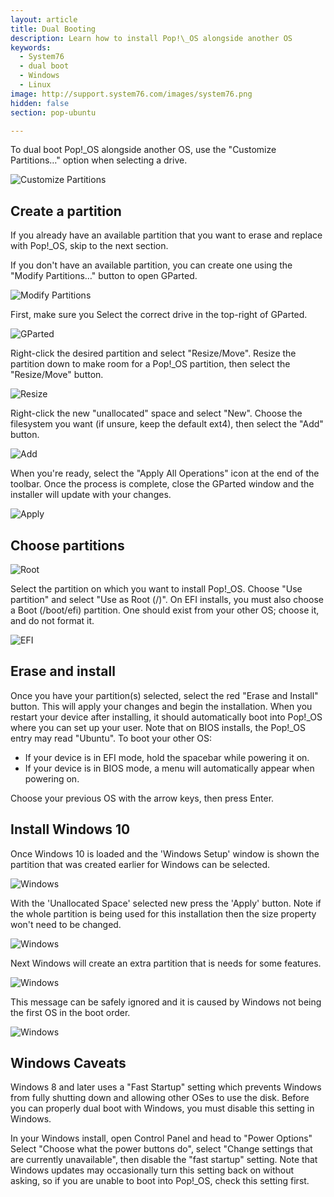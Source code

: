 ```yaml
---
layout: article
title: Dual Booting
description: Learn how to install Pop!\_OS alongside another OS
keywords:
  - System76
  - dual boot
  - Windows
  - Linux
image: http://support.system76.com/images/system76.png
hidden: false
section: pop-ubuntu

---
```


To dual boot Pop!\_OS alongside another OS, use the "Customize Partitions…" option when selecting a drive.

![Customize Partitions](/images/dual-booting/customize.png)

## Create a partition

If you already have an available partition that you want to erase and replace with Pop!\_OS, skip to the next section.

If you don't have an available partition, you can create one using the "Modify Partitions…" button to open GParted.

![Modify Partitions](/images/dual-booting/modify.png)

First, make sure you Select the correct drive in the top-right of GParted.

![GParted](/images/dual-booting/gparted.png)

Right-click the desired partition and select "Resize/Move". Resize the partition down to make room for a Pop!\_OS partition, then select the "Resize/Move" button.

![Resize](/images/dual-booting/gparted-resize.png)

Right-click the new "unallocated" space and select "New". Choose the filesystem you want (if unsure, keep the default ext4), then select the "Add" button.

![Add](/images/dual-booting/gparted-add.png)

When you're ready, select the "Apply All Operations" icon at the end of the toolbar. Once the process is complete, close the GParted window and the installer will update with your changes.

![Apply](/images/dual-booting/gparted-apply.png)

## Choose partitions

![Root](/images/dual-booting/choose-partition.png)

Select the partition on which you want to install Pop!\_OS. Choose "Use partition" and select "Use as Root (/)". On EFI installs, you must also choose a Boot (/boot/efi) partition. One should exist from your other OS; choose it, and do not format it.

![EFI](/images/dual-booting/efi.png)

## Erase and install

Once you have your partition(s) selected, select the red "Erase and Install" button. This will apply your changes and begin the installation. When you restart your device after installing, it should automatically boot into Pop!\_OS where you can set up your user. Note that on BIOS installs, the Pop!\_OS entry may read "Ubuntu". To boot your other OS:

- If your device is in EFI mode, hold the spacebar while powering it on.
- If your device is in BIOS mode, a menu will automatically appear when powering on.

Choose your previous OS with the arrow keys, then press Enter.

## Install Windows 10

Once Windows 10 is loaded and the 'Windows Setup' window is shown the partition that was created earlier for Windows can be selected.

![Windows](/images/dual-booting/windows-partitioning.png)

With the 'Unallocated Space' selected new press the 'Apply' button. Note if the whole partition is being used for this installation then the size property won't need to be changed.

![Windows](/images/dual-booting/windows-partitioning-2.png)

Next Windows will create an extra partition that is needs for some features.

![Windows](/images/dual-booting/windows-partitioning-3.png)

This message can be safely ignored and it is caused by Windows not being the first OS in the boot order.

![Windows](/images/dual-booting/windows-partitioning-4.png)

## Windows Caveats

Windows 8 and later uses a "Fast Startup" setting which prevents Windows from fully shutting down and allowing other OSes to use the disk. Before you can properly dual boot with Windows, you must disable this setting in Windows.

In your Windows install, open Control Panel and head to "Power Options" Select "Choose what the power buttons do", select "Change settings that are currently unavailable", then disable the "fast startup" setting. Note that Windows updates may occasionally turn this setting back on without asking, so if you are unable to boot into Pop!\_OS, check this setting first.
